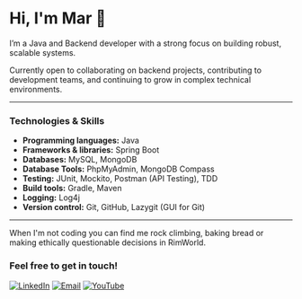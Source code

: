 # Hi, I'm Mar 👋

I’m a Java and Backend developer with a strong focus on building robust, scalable systems.

Currently open to collaborating on backend projects, contributing to development teams, and continuing to grow in complex technical environments.

***

### Technologies & Skills

- **Programming languages:** Java
- **Frameworks & libraries:** Spring Boot
- **Databases:** MySQL, MongoDB  
- **Database Tools:** PhpMyAdmin, MongoDB Compass
- **Testing:** JUnit, Mockito, Postman (API Testing), TDD
- **Build tools:** Gradle, Maven
- **Logging:** Log4j
- **Version control:** Git, GitHub, Lazygit (GUI for Git)
  

***

When I'm not coding you can find me rock climbing, baking bread or making ethically questionable decisions in RimWorld.

### Feel free to get in touch!

[![LinkedIn](https://img.shields.io/badge/LinkedIn-0077B5?style=flat&logo=linkedin&logoColor=white)](https://www.linkedin.com/in/martorrijos/)
[![Email](https://img.shields.io/badge/Email-D14836?style=flat&logo=gmail&logoColor=white)](mailto:martorrijos@proton.me)
[![YouTube](https://img.shields.io/badge/YouTube-FF0000?style=flat&logo=youtube&logoColor=white)](https://www.youtube.com/@bluemarumusic/featured)




